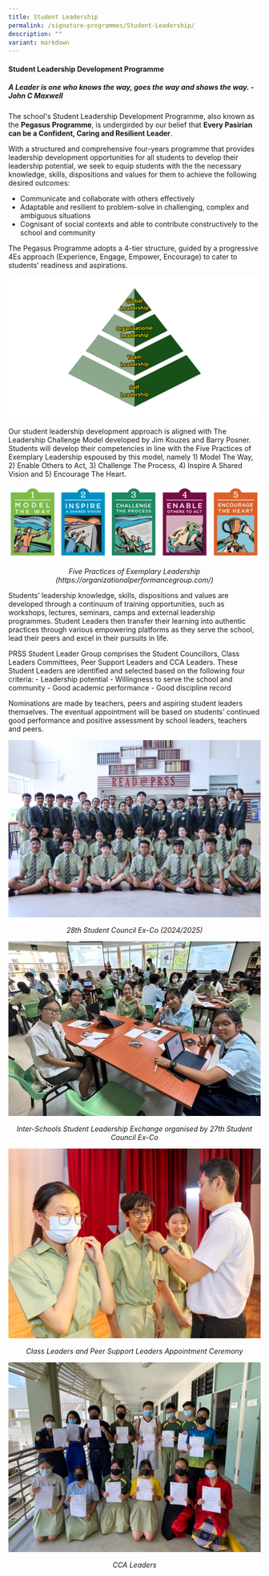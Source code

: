 ```yaml
---
title: Student Leadership
permalink: /signature-programmes/Student-Leadership/
description: ""
variant: markdown
---
```

#### **Student Leadership Development Programme**  

##### A Leader is one who knows the way, goes the way and shows the way.  - John C Maxwell 

The school's Student Leadership Development Programme, also known as the **Pegasus Programme**, is undergirded by our belief that **Every Pasirian can be a Confident, Caring and Resilient Leader**. 

With a structured and comprehensive four-years programme that provides leadership development opportunities for all students to develop their leadership potential, we seek to equip students with the the necessary knowledge, skills, dispositions and values for them to achieve the following desired outcomes: 
* Communicate and collaborate with others effectively
* Adaptable and resilient to problem-solve in challenging, complex and ambiguous situations
* Cognisant of social contexts and able to contribute constructively to the school and community 

The Pegasus Programme adopts a 4-tier structure, guided by a progressive 4Es approach (Experience, Engage, Empower, Encourage) to cater to students’ readiness and aspirations.

![](/images/Signature%20Programmes/Student%20Leadership/1__NEW__Student_Leadership_Development_Tier_png.png)

Our student leadership development approach is aligned with The Leadership Challenge Model developed by Jim Kouzes and Barry Posner. Students will develop their competencies in line with the Five Practices of Exemplary Leadership espoused by this model, namely 1) Model The Way, 2) Enable Others to Act, 3) Challenge The Process, 4) Inspire A Shared Vision and 5) Encourage The Heart.

![](/images/Signature%20Programmes/Student%20Leadership/2_Leadership_Challenge_Model.png)
<p align="center"><i>Five Practices of Exemplary Leadership (https://organizationalperformancegroup.com/)</i></p>

Students’ leadership knowledge, skills, dispositions and values are developed through a continuum of training opportunities, such as workshops, lectures, seminars, camps and external leadership programmes. Student Leaders then transfer their learning into authentic practices through various empowering platforms as they serve the school, lead their peers and excel in their pursuits in life. 

PRSS Student Leader Group comprises the Student Councillors, Class Leaders Committees, Peer Support Leaders and CCA Leaders. These Student Leaders are identified and selected based on the following four criteria: - Leadership potential - Willingness to serve the school and community - Good academic performance - Good discipline record 

Nominations are made by teachers, peers and aspiring student leaders themselves. The eventual appointment will be based on students’ continued good performance and positive assessment by school leaders, teachers and peers.

![](/images/Signature%20Programmes/Student%20Leadership/3__NEW__Student_Council.jpg)
<center><i>28th Student Council Ex-Co (2024/2025)</i></center>

![](/images/Signature%20Programmes/Student%20Leadership/4_Student_Leadership_Exchange_organised_by_SC_EXCO.jpg)
<center><i>Inter-Schools Student Leadership Exchange organised by 27th Student Council Ex-Co</i></center>

![](/images/Signature%20Programmes/Student%20Leadership/5_Class_Leaders_and_Peer_Support_Leaders_Appointment_Ceremony__resize_.jpg)
<center><i>Class Leaders and Peer Support Leaders Appointment Ceremony</i></center>

![](/images/CCA%20Leaders.jpeg)
<center><i>CCA Leaders</i></center><i></i>